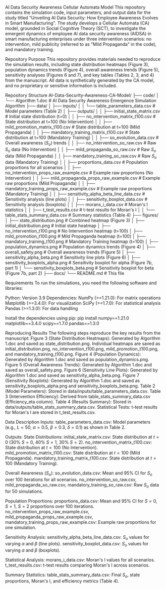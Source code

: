 AI Data Security Awareness Cellular Automata Model
This repository contains the simulation code, input parameters, and output data for the study titled "Unveiling AI Data Security: How Employee Awareness Evolves in Smart Manufacturing". The study develops a Cellular Automata (CA) model, grounded in Social Cognitive Theory (SCT), to investigate the emergent dynamics of employee AI data security awareness (AIDSA) in smart manufacturing enterprises under three intervention scenarios: no intervention, mild publicity (referred to as "Mild Propaganda" in the code), and mandatory training.

Repository Purpose
This repository provides materials needed to reproduce the simulation results, including state distribution heatmaps (Figure 3), population dynamics trends (Figure 4), overall awareness trends (Figure 5), sensitivity analyses (Figures 6 and 7), and key tables (Tables 2, 3, and 4) from the manuscript. All data is synthetically generated by the CA model, and no proprietary or sensitive information is included.

Repository Structure
AI-Data-Security-Awareness-CA-Model/
├── code/
│   └── Algorithm 1.doc                #  AI Data Security Awareness Emergence Simulation Algorithm
├── data/
│   ├── inputs/
│   │   └── table_parameters_data.csv      # Model parameters (Table 2)
│   ├── outputs/
│   │   ├── initial_state_matrix.csv       # Initial state distribution (t=0)
│   │   ├── no_intervention_matrix_t100.csv # State distribution at t=100 (No Intervention)
│   │   ├── mild_promotion_matrix_t100.csv  # State distribution at t=100 (Mild Propaganda)
│   │   ├── mandatory_training_matrix_t100.csv # State distribution at t=100 (Mandatory Training)
│   │   ├── so_evolution_data.csv          # Overall awareness ($S_o$) trends
│   │   ├── no_intervention_so_raw.csv     # Raw $S_o$ data (No Intervention)
│   │   ├── mild_propaganda_so_raw.csv     # Raw $S_o$ data (Mild Propaganda)
│   │   ├── mandatory_training_so_raw.csv  # Raw $S_o$ data (Mandatory Training)
│   │   ├── proportions_data.csv           # Population proportions for all scenarios
│   │   ├── no_intervention_props_raw_example.csv # Example raw proportions (No Intervention)
│   │   ├── mild_propaganda_props_raw_example.csv # Example raw proportions (Mild Propaganda)
│   │   ├── mandatory_training_props_raw_example.csv # Example raw proportions (Mandatory Training)
│   │   ├── sensitivity_alpha_beta_line_data.csv # Sensitivity analysis (line plots)
│   │   ├── sensitivity_boxplot_data.csv   # Sensitivity analysis (boxplots)
│   │   ├── morans_i_data.csv             # Moran's I statistics
│   │   ├── t_test_results.csv             # t-test results for Moran's I
│   │   └── table_stats_summary_data.csv   # Summary statistics (Table 4)
├── figures/
│   ├── state_distribution.png             # Combined heatmap (Figure 3)
│   ├── initial_distribution.png           # Initial state heatmap
│   ├── no_intervention_t100.png           # No Intervention heatmap (t=100)
│   ├── mild_promotion_t100.png            # Mild Propaganda heatmap (t=100)
│   ├── mandatory_training_t100.png        # Mandatory Training heatmap (t=100)
│   ├── population_dynamics.png            # Population dynamics trends (Figure 4)
│   ├── overall_safety.png                 # Overall awareness trends (Figure 5)
│   ├── sensitivity_alpha_beta.png         # Sensitivity line plots (Figure 6)
│   ├── sensitivity_boxplots_alpha.png     # Sensitivity boxplot for alpha (Figure 7b, part 1)
│   └── sensitivity_boxplots_beta.png      # Sensitivity boxplot for beta (Figure 7b, part 2)
├── docs/
   └── README.md                         # This file


Requirements
To run the simulations, you need the following software and libraries:

Python: Version 3.9
Dependencies:
NumPy (>=1.21.0): For matrix operations
Matplotlib (>=3.4.0): For visualization
SciPy (>=1.7.0): For statistical analysis
Pandas (>=1.3.0): For data handling

Install the dependencies using pip:
pip install numpy==1.21.0 matplotlib==3.4.0 scipy==1.7.0 pandas==1.3.0

Reproducing Results
The following steps reproduce the key results from the manuscript:
Figure 3 (State Distribution Heatmaps): Generated by Algorithm 1.doc and saved as state_distribution.png. Individual heatmaps are saved as initial_distribution.png, no_intervention_t100.png, mild_promotion_t100.png, and mandatory_training_t100.png.
Figure 4 (Population Dynamics): Generated by Algorithm 1.doc and saved as population_dynamics.png.
Figure 5 (Overall Awareness Trends): Generated by Algorithm 1.doc and saved as overall_safety.png.
Figure 6 (Sensitivity Line Plots): Generated by Algorithm 1.doc and saved as sensitivity_alpha_beta.png.
Figure 7 (Sensitivity Boxplots): Generated by Algorithm 1.doc and saved as sensitivity_boxplots_alpha.png and sensitivity_boxplots_beta.png.
Table 2 (Model Parameters): Stored in data/inputs/table_parameters_data.csv.
Table 3 (Intervention Efficiency): Derived from table_stats_summary_data.csv (Efficiency_eta column).
Table 4 (Results Summary): Stored in data/outputs/table_stats_summary_data.csv.
Statistical Tests: t-test results for Moran's I are stored in t_test_results.csv.

Data Description
Inputs:
table_parameters_data.csv: Model parameters (e.g., $L=50$, $\alpha=0.5$, $\beta=0.3$, $\delta=0.1$) as shown in Table 2.


Outputs:
State Distributions:
initial_state_matrix.csv: State distribution at $t=0$ (30% $S=0$, 40% $S=1$, 30% $S=2$).
no_intervention_matrix_t100.csv: State distribution at $t=100$ (No Intervention).
mild_promotion_matrix_t100.csv: State distribution at $t=100$ (Mild Propaganda).
mandatory_training_matrix_t100.csv: State distribution at $t=100$ (Mandatory Training).


Overall Awareness ($S_o$):
so_evolution_data.csv: Mean and 95% CI for $S_o$ over 100 iterations for all scenarios.
no_intervention_so_raw.csv, mild_propaganda_so_raw.csv, mandatory_training_so_raw.csv: Raw $S_o$ data for 50 simulations.


Population Proportions:
proportions_data.csv: Mean and 95% CI for $S=0$, $S=1$, $S=2$ proportions over 100 iterations.
no_intervention_props_raw_example.csv, mild_propaganda_props_raw_example.csv, mandatory_training_props_raw_example.csv: Example raw proportions for one simulation.


Sensitivity Analysis:
sensitivity_alpha_beta_line_data.csv: $S_o$ values for varying $\alpha$ and $\beta$ (line plots).
sensitivity_boxplot_data.csv: $S_o$ values for varying $\alpha$ and $\beta$ (boxplots).


Statistical Analysis:
morans_i_data.csv: Moran's I values for all scenarios.
t_test_results.csv: t-test results comparing Moran's I across scenarios.


Summary Statistics:
table_stats_summary_data.csv: Final $S_o$, state proportions, Moran's I, and efficiency metrics (Table 4).

